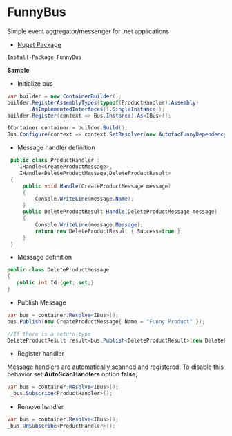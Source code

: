 FunnyBus
========

Simple event aggregator/messenger for .net applications

* [Nuget Package](https://www.nuget.org/packages/FunnyBus/)

```chasrp
Install-Package FunnyBus
```

**Sample**

* Initialize bus
```csharp 
var builder = new ContainerBuilder();
builder.RegisterAssemblyTypes(typeof(ProductHandler).Assembly)
       .AsImplementedInterfaces().SingleInstance(); 
builder.Register(context => Bus.Instance).As<IBus>();

IContainer container = builder.Build();
Bus.Configure(context => context.SetResolver(new AutofacFunnyDependencyResolver(container)));
```
* Message handler definition
```csharp
 public class ProductHandler : 
    IHandle<CreateProductMessage>, 
    IHandle<DeleteProductMessage,DeleteProductResult>
 {
     public void Handle(CreateProductMessage message)
     {
         Console.WriteLine(message.Name);
     }
     public DeleteProductResult Handle(DeleteProductMessage message)
     {
         Console.WriteLine(message.Message);
         return new DeleteProductResult { Success=true };
     }
 }
```
* Message definition
```csharp
public class DeleteProductMessage
{
   public int Id {get; set;}
}
```
* Publish Message
```csharp
var bus = container.Resolve<IBus>();
bus.Publish(new CreateProductMessage{ Name = "Funny Product" });

//If there is a return type
DeleteProductResult result=bus.Publish<DeleteProductResult>(new DeleteProductMessage{ Id = 10 });
```
* Register handler

Message handlers are automatically scanned and registered.
To disable this behavior set **AutoScanHandlers** option **false**;
```csharp
var bus = container.Resolve<IBus>();
 _bus.Subscribe<ProductHandler>();
```
* Remove handler
```csharp
var bus = container.Resolve<IBus>();
_bus.UnSubscribe<ProductHandler>();
```

